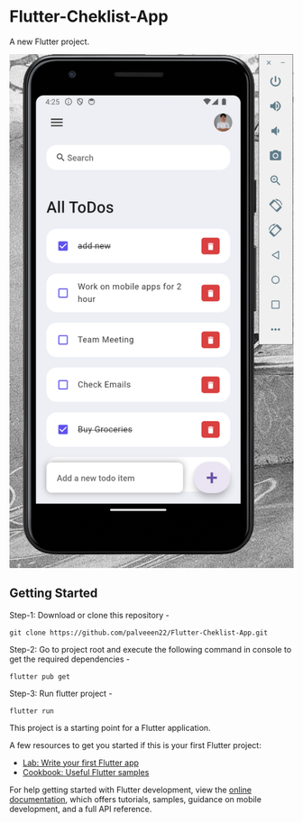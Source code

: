 # Flutter-Cheklist-App

A new Flutter project.

![Screenshot](assets/images/ssNew.png)


## Getting Started

Step-1: Download or clone this repository -

    git clone https://github.com/palveeen22/Flutter-Cheklist-App.git
    

Step-2: Go to project root and execute the following command in console to get the required dependencies -

    flutter pub get 
    
Step-3: Run flutter project -

    flutter run

This project is a starting point for a Flutter application.

A few resources to get you started if this is your first Flutter project:

- [Lab: Write your first Flutter app](https://docs.flutter.dev/get-started/codelab)
- [Cookbook: Useful Flutter samples](https://docs.flutter.dev/cookbook)

For help getting started with Flutter development, view the
[online documentation](https://docs.flutter.dev/), which offers tutorials,
samples, guidance on mobile development, and a full API reference.

